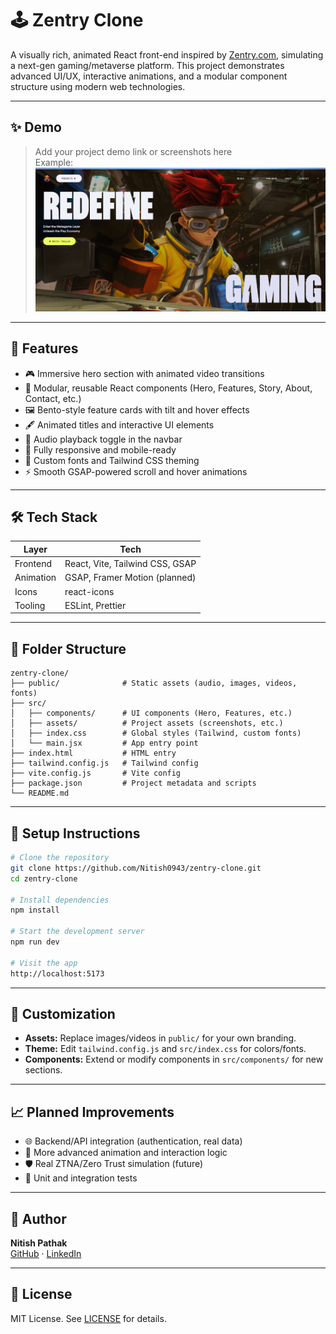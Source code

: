 # 🕹️ Zentry Clone

A visually rich, animated React front-end inspired by [Zentry.com](https://zentry.com), simulating a next-gen gaming/metaverse platform. This project demonstrates advanced UI/UX, interactive animations, and a modular component structure using modern web technologies.

---

## ✨ Demo

> Add your project demo link or screenshots here  
> Example:  
> ![Zentry Clone Screenshot](./src/assets/zentry-clone-demo.png)

---

## 🚀 Features

- 🎮 Immersive hero section with animated video transitions
- 🧩 Modular, reusable React components (Hero, Features, Story, About, Contact, etc.)
- 🖼️ Bento-style feature cards with tilt and hover effects
- 🖋️ Animated titles and interactive UI elements
- 🎵 Audio playback toggle in the navbar
- 📱 Fully responsive and mobile-ready
- 🎨 Custom fonts and Tailwind CSS theming
- ⚡ Smooth GSAP-powered scroll and hover animations

---

## 🛠 Tech Stack

| Layer      | Tech                                  |
|------------|---------------------------------------|
| Frontend   | React, Vite, Tailwind CSS, GSAP       |
| Animation  | GSAP, Framer Motion (planned)         |
| Icons      | react-icons                           |
| Tooling    | ESLint, Prettier                      |

---

## 📂 Folder Structure

```
zentry-clone/
├── public/              # Static assets (audio, images, videos, fonts)
├── src/
│   ├── components/      # UI components (Hero, Features, etc.)
│   ├── assets/          # Project assets (screenshots, etc.)
│   ├── index.css        # Global styles (Tailwind, custom fonts)
│   └── main.jsx         # App entry point
├── index.html           # HTML entry
├── tailwind.config.js   # Tailwind config
├── vite.config.js       # Vite config
├── package.json         # Project metadata and scripts
└── README.md
```

---

## 🔧 Setup Instructions

```bash
# Clone the repository
git clone https://github.com/Nitish0943/zentry-clone.git
cd zentry-clone

# Install dependencies
npm install

# Start the development server
npm run dev

# Visit the app
http://localhost:5173
```

---

## 📝 Customization

- **Assets:** Replace images/videos in `public/` for your own branding.
- **Theme:** Edit `tailwind.config.js` and `src/index.css` for colors/fonts.
- **Components:** Extend or modify components in `src/components/` for new sections.

---

## 📈 Planned Improvements

- 🌐 Backend/API integration (authentication, real data)
- 🧠 More advanced animation and interaction logic
- 🛡️ Real ZTNA/Zero Trust simulation (future)
- 🧪 Unit and integration tests

---

## 🙋 Author

**Nitish Pathak**  
[GitHub](https://github.com/Nitish0943) · [LinkedIn](https://www.linkedin.com/in/nitish-pathak-935524260/)

---

## 📄 License

MIT License. See [LICENSE](./LICENSE) for details.
```
